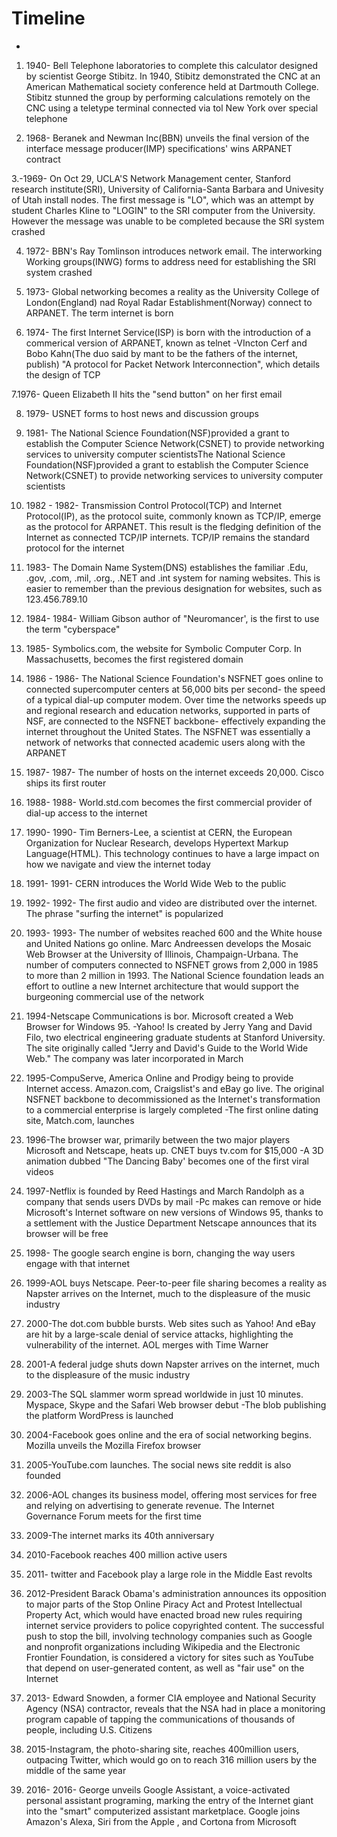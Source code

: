 # Timeline
- 
1. 1940- Bell Telephone laboratories to complete this calculator  designed by scientist George Stibitz. In 1940, Stibitz
demonstrated the CNC at an American  Mathematical society conference held at Dartmouth College. Stibitz stunned the group 
by performing calculations remotely on the CNC using a teletype terminal connected via tol New York over special telephone

2. 1968- Beranek and Newman Inc(BBN) unveils the final version of the interface message producer(IMP) specifications' wins
ARPANET contract 

3.-1969- On Oct 29, UCLA'S Network Management center, Stanford research  institute(SRI), University of California-Santa 
Barbara and Univesity of Utah install nodes. The first message is "LO", which was an attempt by student Charles Kline to
"LOGIN" to the SRI computer from the University. However the message was unable to be completed because the SRI system 
crashed 

4. 1972- BBN's Ray Tomlinson introduces network email. The interworking Working groups(INWG) forms to address need for 
establishing the SRI system crashed  
 
 5. 1973- Global networking becomes a reality as the University College of London(England) nad Royal Radar Establishment(Norway)
 connect to ARPANET. The term internet is born
 
 6. 1974- The first Internet Service(ISP) is born with the introduction of a commerical version of ARPANET, known as 
 telnet
 -VIncton Cerf and Bobo Kahn(The duo said by mant to be the fathers of the internet, publish) "A protocol for Packet
 Network Interconnection", which details the design of TCP
 
 7.1976- Queen Elizabeth II hits the "send button" on her first email 
 
 8. 1979- USNET forms to host news and discussion groups 
 
 9. 1981- The National Science Foundation(NSF)provided a grant to establish the Computer Science Network(CSNET) to 
 provide networking services to university computer scientistsThe National Science Foundation(NSF)provided a grant to 
 establish the Computer Science Network(CSNET) to provide networking services to university computer scientists
 
 10. 1982 - 	1982- Transmission Control Protocol(TCP) and Internet Protocol(IP), as the protocol suite, commonly known
as TCP/IP, emerge as the protocol for ARPANET. This result is the fledging definition of the Internet as connected 
TCP/IP internets. TCP/IP remains the standard protocol for the internet
  
 11. 1983- The Domain Name System(DNS) establishes the familiar .Edu, .gov, .com, .mil, .org., .NET and .int system for
naming websites. This is easier to remember than the previous designation for websites, such as 123.456.789.10

11. 1984- 	1984- William Gibson author of "Neuromancer', is the first to use the term "cyberspace"

12.	1985- Symbolics.com, the website for Symbolic Computer Corp. In Massachusetts, becomes the first registered domain

13. 1986 -	1986- The National Science Foundation's NSFNET goes online to connected supercomputer centers at 56,000 bits
per second- the speed of a typical dial-up computer modem. Over time the networks speeds up and regional research and 
education networks, supported in parts of NSF, are connected to the NSFNET backbone- effectively expanding the internet
throughout the United States. The NSFNET was essentially a network of networks that connected academic users along with
 the ARPANET
 
14. 1987- 	1987- The number of hosts on the internet exceeds 20,000. Cisco ships its first router
 
15. 1988- 	1988- World.std.com becomes the first commercial provider of dial-up access to the internet

16. 1990- 	1990- Tim Berners-Lee, a scientist at CERN, the European Organization for Nuclear Research, develops 
Hypertext Markup Language(HTML). This technology continues to have a large impact on how we navigate and view the
internet today

17. 1991- 	1991- CERN introduces the World Wide Web to the public

18. 1992- 	1992- The first audio and video are distributed over the internet. The phrase "surfing the internet" is popularized

19. 1993- 	1993- The number of websites reached 600 and the White house and United Nations go online. Marc Andreessen
develops the Mosaic Web Browser at the University of Illinois, Champaign-Urbana. The number of computers connected to
NSFNET grows from 2,000 in 1985 to more than 2 million in 1993. The National Science foundation leads an effort to 
outline a new Internet architecture that would support the burgeoning commercial use of the network

20. 1994-Netscape Communications is bor. Microsoft created a Web Browser for Windows 95.
-Yahoo! Is created by Jerry Yang and David Filo, two electrical engineering graduate students at Stanford University. 
The site originally called "Jerry and David's Guide to the World Wide Web." The company was later incorporated in March

21. 1995-CompuServe, America Online and Prodigy being to provide Internet access. Amazon.com, Craigslist's and eBay go 
live. The original NSFNET backbone to decommissioned as the Internet's transformation to a commercial enterprise is
 largely completed
 -The first online dating site, Match.com, launches
 
 22. 1996-The browser war, primarily between the two major players Microsoft and Netscape, heats up. CNET buys 
 tv.com for $15,000
 -A 3D animation dubbed "The Dancing Baby' becomes one of the first viral videos
 
 23. 1997-Netflix is founded by Reed Hastings and March Randolph as a company that sends users DVDs by mail
-Pc makes can remove or hide Microsoft's Internet software on new versions of Windows 95, thanks to a settlement with
 the Justice Department Netscape announces that its browser will be free
 
 24. 1998- The google search engine is born, changing the way users engage with that internet
 
 25. 1999-AOL buys Netscape. Peer-to-peer file sharing becomes a reality as Napster arrives on the Internet, much to 
 the displeasure of the music industry
 
 26. 2000-The dot.com bubble bursts. Web sites such as Yahoo! And eBay are hit by a large-scale denial of service
 attacks, highlighting the vulnerability of the internet. AOL merges with Time Warner
 
 27. 2001-A federal judge shuts down Napster arrives on the internet, much to the displeasure of the music industry
 
 28. 2003-The SQL slammer worm spread worldwide in just 10 minutes. Myspace, Skype and the Safari Web browser debut
 -The blob publishing the platform WordPress is launched

 29. 2004-Facebook goes online and the era of social networking begins. Mozilla unveils the Mozilla Firefox browser
 
 30. 2005-YouTube.com launches. The social news site reddit is also founded
 
 31. 2006-AOL changes its business model, offering most services for free and relying on advertising to generate
 revenue. The Internet Governance Forum meets for the first time
 
 32. 2009-The internet marks its 40th anniversary
 
 33. 2010-Facebook reaches 400 million active users
 
 34. 2011- twitter and Facebook play a large role in the Middle East revolts
 
 35. 2012-President Barack Obama's administration announces its opposition to major parts of the Stop Online Piracy Act
and Protest Intellectual Property Act, which would have enacted broad new rules requiring internet service providers to
police copyrighted content. The successful push to stop the bill, involving technology companies such as Google and 
nonprofit organizations including Wikipedia and the Electronic Frontier Foundation, is considered a victory for sites 
such as YouTube that depend on user-generated content, as well as "fair  use" on the Internet

36. 2013- Edward Snowden, a former CIA employee and National Security Agency (NSA) contractor, reveals that the NSA had 
in place a monitoring program capable of tapping the communications of thousands of people, including U.S. Citizens

37. 2015-Instagram, the photo-sharing site, reaches 400million users, outpacing Twitter, which would go on to reach 316 
million users by the middle of the same year

38. 2016-	2016- George  unveils Google Assistant, a voice-activated personal assistant programing, marking the entry of 
the Internet giant into the "smart" computerized assistant marketplace. Google joins Amazon's Alexa, Siri from the Apple
, and Cortona from Microsoft



















